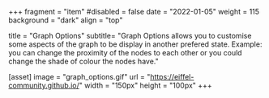 +++
fragment = "item"
#disabled = false
date = "2022-01-05"
weight = 115
background = "dark"
align = "top"

title = "Graph Options"
subtitle= "Graph Options allows you to customise some aspects of the graph to be display in another prefered state. Example: you can change the proximity of the nodes to each other or you could change the shade of colour the nodes have."

[asset]
  image = "graph_options.gif"
  url = "https://eiffel-community.github.io/"
  width = "150px"
  height = "100px"
+++
